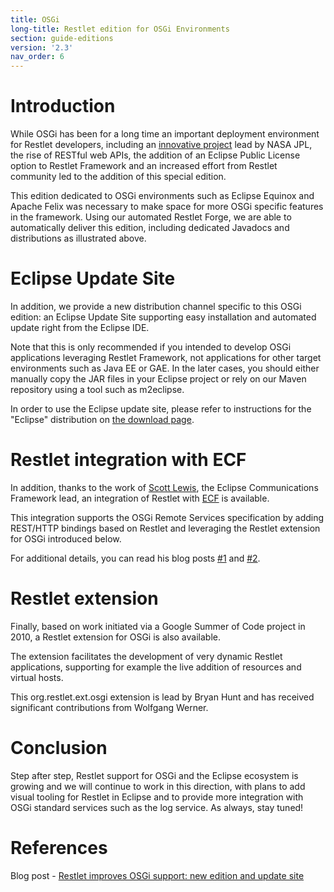 ```yaml
---
title: OSGi
long-title: Restlet edition for OSGi Environments
section: guide-editions
version: '2.3'
nav_order: 6
---
```

# Introduction

While OSGi has been for a long time an important deployment environment for Restlet developers, including an [innovative project](http://blog.restlet.com/2008/05/05/nasa-launch-restlet-on-osgi-orbit/) lead by NASA JPL, the rise of RESTful web APIs, the addition of an Eclipse Public License option to Restlet Framework and an increased effort from Restlet community led to the addition of this special edition.

This edition dedicated to OSGi environments such as Eclipse Equinox and Apache Felix was necessary to make space for more OSGi specific features in the framework. Using our automated Restlet Forge, we are able to automatically deliver this edition, including dedicated Javadocs and distributions as illustrated above.

# Eclipse Update Site

In addition, we provide a new distribution channel specific to this OSGi edition: an Eclipse Update Site supporting easy installation and automated update right from the Eclipse IDE.

Note that this is only recommended if you intended to develop OSGi applications leveraging Restlet Framework, not applications for other target environments such as Java EE or GAE. In the later cases, you should either manually copy the JAR files in your Eclipse project or rely on our Maven repository using a tool such as m2eclipse.

In order to use the Eclipse update site, please refer to instructions for the "Eclipse" distribution on [the download page](http://restlet.com/downloads/current).

# Restlet integration with ECF

In addition, thanks to the work of [Scott Lewis](http://eclipseecf.blogspot.com/), the Eclipse Communications Framework lead, an integration of Restlet with [ECF](http://www.eclipse.org/ecf/) is available.

This integration supports the OSGi Remote Services specification by adding REST/HTTP bindings based on Restlet and leveraging the Restlet extension for OSGi introduced below.

For additional details, you can read his blog posts [#1](http://eclipseecf.blogspot.com/2011/03/restlet-and-osgi-remote-services-part-1.html) and [#2](http://eclipseecf.blogspot.com/2011/04/restlet-and-osgi-remote-services-part-2.html).

# Restlet extension

Finally, based on work initiated via a Google Summer of Code project in 2010, a Restlet extension for OSGi is also available.

The extension facilitates the development of very dynamic Restlet applications, supporting for example the live addition of resources and virtual hosts.

This org.restlet.ext.osgi extension is lead by Bryan Hunt and has received significant contributions from Wolfgang Werner.

# Conclusion

Step after step, Restlet support for OSGi and the Eclipse ecosystem is growing and we will continue to work in this direction, with plans to add visual tooling for Restlet in Eclipse and to provide more integration with OSGi standard services such as the log service. As always, stay tuned!

# References

Blog post - [Restlet improves OSGi support: new edition and update site](http://blog.restlet.com/2011/11/09/restlet-improves-support-for-osgi-with-new-edition-and-eclipse-update-site/)
